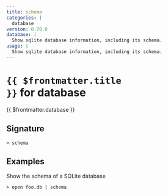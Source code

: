 ```yaml
---
title: schema
categories: |
  database
version: 0.70.0
database: |
  Show sqlite database information, including its schema.
usage: |
  Show sqlite database information, including its schema.
---
```


# <code>{{ $frontmatter.title }}</code> for database

<div class='command-title'>{{ $frontmatter.database }}</div>

## Signature

```> schema ```

## Examples

Show the schema of a SQLite database
```shell
> open foo.db | schema
```
